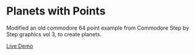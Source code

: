 Planets with Points
============

Modified an old commodore 64 point example from Commodore Step by Step graphics vol 3, to create planets.


[Live Demo](http://loktar00.github.io/pointplanets/)

